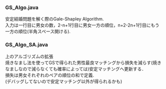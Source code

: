 ### GS_Algo.java
安定結婚問題を解く際のGale-Shapley Algorithm.  
入力は一行目に男女の数，2-n+1行目に男女一方の順位，n+2-2n+1行目にもう一方の順位(半角スペース開ける).  
### GS_Algo_SA.java
上のアルゴリズムの拡張  
焼きなまし法を使ってGSで得られた男性最良マッチングから損失を減らす(焼きなましなので減らなくても確率によっては)安定マッチングへ更新する．  
損失は男女それぞれのペアの順位の和で定義.  
(デバッグしてないので安定マッチング以外が得られるかも)

